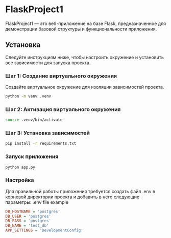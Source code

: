 # FlaskProject1

FlaskProject1 — это веб-приложение на базе Flask, предназначенное для демонстрации базовой структуры и функциональности приложения. 

## Установка

Следуйте инструкциям ниже, чтобы настроить окружение и установить все зависимости для запуска проекта.

### Шаг 1: Создание виртуального окружения

Создайте виртуальное окружение для изоляции зависимостей проекта.

```bash
python -m venv .venv
```

### Шаг 2: Активация виртуального окружения
```bash
source .venv/bin/activate
```

### Шаг 3: Установка зависимостей
```bash
pip install -r requirements.txt
```

### Запуск приложения
```bash
python app.py
```


### Настройка

Для правильной работы приложения требуется создать файл .env в корневой директории проекта и добавить в него следующие параметры:
.env file example

```ini
DB_HOSTNAME = 'postgres'
DB_USER = 'postgres'
DB_PASS = 'postgres'
DB_NAME = 'test_db'
APP_SETTINGS = 'DevelopmentConfig'
```